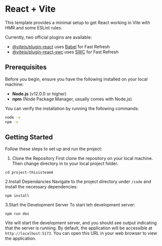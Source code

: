 # React + Vite

This template provides a minimal setup to get React working in Vite with HMR and some ESLint rules.

Currently, two official plugins are available:

- [@vitejs/plugin-react](https://github.com/vitejs/vite-plugin-react/blob/main/packages/plugin-react/README.md) uses [Babel](https://babeljs.io/) for Fast Refresh
- [@vitejs/plugin-react-swc](https://github.com/vitejs/vite-plugin-react-swc) uses [SWC](https://swc.rs/) for Fast Refresh

## Prerequisites

Before you begin, ensure you have the following installed on your local machine:

- **Node.js** (v12.0.0 or higher)
- **npm** (Node Package Manager, usually comes with Node.js)

You can verify the installation by running the following commands:

```sh
node -v
npm -v
```

## Getting Started

Follow these steps to set up and run the project:

1. Clone the Repository
First clone the repository on your local machine. Then change directory in to your local project folder.

```git clone git@github.com:BUMETCS673/project-thisisteam4.git
cd project-thisisteam4
```

2.Install Dependancies
Navigate to the project directory under ```/code``` and install the necessary dependencies:

```
npm install
```

3.Start the Development Server
To start teh development server:

```
npm run dev 
```

Vite will start the development server, and you should see output indicating that the server is running. By default, the application will be accessible at `http://localhost:5173`. You can open this URL in your web browser to view the application.
